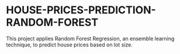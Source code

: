# HOUSE-PRICES-PREDICTION-RANDOM-FOREST
This project applies Random Forest Regression, an ensemble learning technique, to predict house prices based on lot size.
